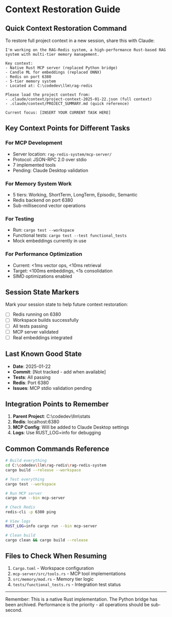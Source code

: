 # Context Restoration Guide

## Quick Context Restoration Command

To restore full project context in a new session, share this with Claude:

```
I'm working on the RAG-Redis system, a high-performance Rust-based RAG system with multi-tier memory management.

Key context:
- Native Rust MCP server (replaced Python bridge)
- Candle ML for embeddings (replaced ONNX)
- Redis on port 6380
- 5-tier memory system
- Located at: C:\codedev\llm\rag-redis

Please load the project context from:
- .claude/context/project-context-2025-01-22.json (full context)
- .claude/context/PROJECT_SUMMARY.md (quick reference)

Current focus: [INSERT YOUR CURRENT TASK HERE]
```

## Key Context Points for Different Tasks

### For MCP Development
- Server location: `rag-redis-system/mcp-server/`
- Protocol: JSON-RPC 2.0 over stdio
- 7 implemented tools
- Pending: Claude Desktop validation

### For Memory System Work
- 5 tiers: Working, ShortTerm, LongTerm, Episodic, Semantic
- Redis backend on port 6380
- Sub-millisecond vector operations

### For Testing
- Run: `cargo test --workspace`
- Functional tests: `cargo test --test functional_tests`
- Mock embeddings currently in use

### For Performance Optimization
- Current: <1ms vector ops, <10ms retrieval
- Target: <100ms embeddings, <1s consolidation
- SIMD optimizations enabled

## Session State Markers

Mark your session state to help future context restoration:

- [ ] Redis running on 6380
- [ ] Workspace builds successfully
- [ ] All tests passing
- [ ] MCP server validated
- [ ] Real embeddings integrated

## Last Known Good State

- **Date**: 2025-01-22
- **Commit**: [Not tracked - add when available]
- **Tests**: All passing
- **Redis**: Port 6380
- **Issues**: MCP stdio validation pending

## Integration Points to Remember

1. **Parent Project**: C:\codedev\llm\stats
2. **Redis**: localhost:6380
3. **MCP Config**: Will be added to Claude Desktop settings
4. **Logs**: Use RUST_LOG=info for debugging

## Common Commands Reference

```bash
# Build everything
cd C:\codedev\llm\rag-redis\rag-redis-system
cargo build --release --workspace

# Test everything
cargo test --workspace

# Run MCP server
cargo run --bin mcp-server

# Check Redis
redis-cli -p 6380 ping

# View logs
RUST_LOG=info cargo run --bin mcp-server

# Clean build
cargo clean && cargo build --release
```

## Files to Check When Resuming

1. `Cargo.toml` - Workspace configuration
2. `mcp-server/src/tools.rs` - MCP tool implementations
3. `src/memory/mod.rs` - Memory tier logic
4. `tests/functional_tests.rs` - Integration test status

---

Remember: This is a native Rust implementation. The Python bridge has been archived.
Performance is the priority - all operations should be sub-second.
